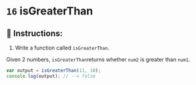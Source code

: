 # `16` isGreaterThan

## 📝 Instructions:

1. Write a function called `isGreaterThan`.

Given 2 numbers, `isGreaterThan`returns whether `num2` is greater than `num1`.

```Javascript
var output = isGreaterThan(11, 10);
console.log(output); // --> false
```